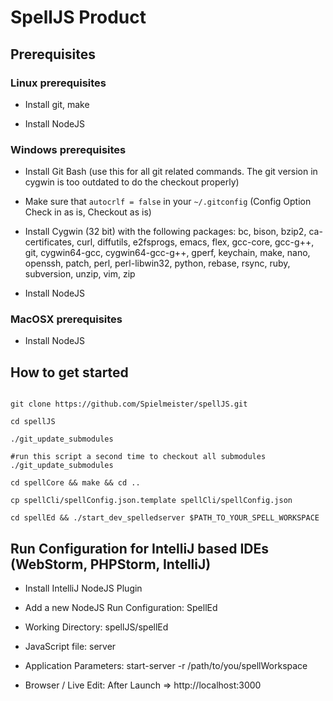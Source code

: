# SpellJS Product

## Prerequisites

### Linux prerequisites

* Install git, make 


* Install NodeJS

### Windows prerequisites

* Install Git Bash (use this for all git related commands. The git version in cygwin is too outdated to do the checkout properly) 

* Make sure that `autocrlf = false` in your `~/.gitconfig` (Config Option Check in as is, Checkout as is)

* Install Cygwin (32 bit) with the following packages: 
bc, bison, bzip2, ca-certificates, curl, diffutils, e2fsprogs, emacs, flex, gcc-core, gcc-g++, git, cygwin64-gcc, 
cygwin64-gcc-g++, gperf, keychain, make, nano, openssh, patch, perl, perl-libwin32, python, rebase, rsync, ruby,
subversion, unzip, vim, zip

* Install NodeJS

### MacOSX prerequisites

* Install NodeJS


## How to get started

```shell

git clone https://github.com/Spielmeister/spellJS.git

cd spellJS

./git_update_submodules

#run this script a second time to checkout all submodules
./git_update_submodules 

cd spellCore && make && cd ..

cp spellCli/spellConfig.json.template spellCli/spellConfig.json

cd spellEd && ./start_dev_spelledserver $PATH_TO_YOUR_SPELL_WORKSPACE

```

## Run Configuration for IntelliJ based IDEs (WebStorm, PHPStorm, IntelliJ)

* Install IntelliJ NodeJS Plugin

* Add a new NodeJS Run Configuration: SpellEd

* Working Directory: spellJS/spellEd

* JavaScript file: server

* Application Parameters: start-server -r /path/to/you/spellWorkspace

* Browser / Live Edit: After Launch => http://localhost:3000